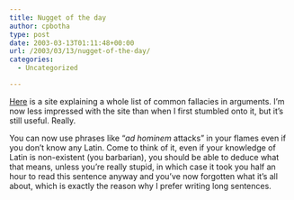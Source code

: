 ```yaml
---
title: Nugget of the day
author: cpbotha
type: post
date: 2003-03-13T01:11:48+00:00
url: /2003/03/13/nugget-of-the-day/
categories:
  - Uncategorized

---
```

[Here][1] is a site explaining a whole list of common fallacies in arguments. I&#8217;m now less impressed with the site than when I first stumbled onto it, but it&#8217;s still useful. Really.

You can now use phrases like &#8220;_ad hominem_ attacks&#8221; in your flames even if you don&#8217;t know any Latin. Come to think of it, even if your knowledge of Latin is non-existent (you barbarian), you should be able to deduce what that means, unless you&#8217;re really stupid, in which case it took you half an hour to read this sentence anyway and you&#8217;ve now forgotten what it&#8217;s all about, which is exactly the reason why I prefer writing long sentences.

 [1]: http://www.nizkor.org/features/fallacies/